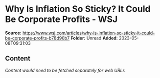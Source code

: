 # Why Is Inflation So Sticky? It Could Be Corporate Profits - WSJ

**Source:** https://www.wsj.com/articles/why-is-inflation-so-sticky-it-could-be-corporate-profits-b78d90b7
**Folder:** Unread
**Added:** 2023-05-08T09:31:03




## Content
*Content would need to be fetched separately for web URLs*

